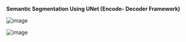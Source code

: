**Semantic Segmentation Using UNet (Encode- Decoder Framework)**

![image](https://github.com/ashishpagote/ResidueSegmentation/assets/35667006/f7484ea5-1ac1-4378-b110-7fc326a0885b)





![image](https://github.com/ashishpagote/ResidueSegmentation/assets/35667006/59391b80-9f7f-4ea3-9df0-99e000755c0b)
